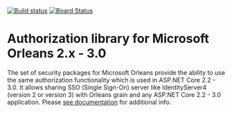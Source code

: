 [![Build status](https://dev.azure.com/asynchub/Orleans.Security/_apis/build/status/Orleans.Security-CI)](https://dev.azure.com/asynchub/Orleans.Security/_build/latest?definitionId=2)
[![Board Status](https://dev.azure.com/asynchub/5a6d822d-5d9b-4d9a-8ce4-23803c42a92f/9b9ae766-6544-4f15-af2d-657f28e5facd/_apis/work/boardbadge/6d266e64-b197-4d7b-93c5-6ba135b22a56?columnOptions=1)](https://dev.azure.com/asynchub/5a6d822d-5d9b-4d9a-8ce4-23803c42a92f/_boards/board/t/9b9ae766-6544-4f15-af2d-657f28e5facd/Microsoft.RequirementCategory)

# Authorization library for Microsoft Orleans 2.x - 3.0

The set of security packages for Microsoft Orleans provide the ability to use the same authorization functionality which is used in ASP.NET Core 2.2 - 3.0. It allows sharing SSO (Single Sign-On) server like IdentityServer4 (version 2 or version 3) with Orleans grain and any ASP.NET Core 2.2 - 3.0 application. Please [see documentation](http://orlsec.asynchub.org/) for additional info.
